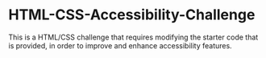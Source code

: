 # HTML-CSS-Accessibility-Challenge
This is a HTML/CSS challenge that requires modifying the starter code that is provided, in order to improve and enhance accessibility features. 
